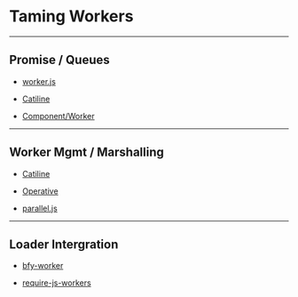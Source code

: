 # Taming Workers
<!-- .slide: data-background="rgba(168, 0, 32, 0.82)" -->

---

<!-- .slide: data-background="rgba(168, 0, 32, 0.82)" -->
## Promise / Queues

* [worker.js](https://github.com/chrisdickinson/worker.js)

* [Catiline](http://catilinejs.com/)

* [Component/Worker](https://github.com/component/worker)

---

<!-- .slide: data-background="rgba(168, 0, 32, 0.82)" -->
## Worker Mgmt / Marshalling

* [Catiline](http://catilinejs.com/)

* [Operative](https://github.com/padolsey/operative)

* [parallel.js](https://github.com/adambom/parallel.js)

---

<!-- .slide: data-background="rgba(168, 0, 32, 0.82)" -->
## Loader Intergration

* [bfy-worker](https://github.com/chrisdickinson/bfy-worker)

* [require-js-workers](https://github.com/chadly/requirejs-web-workers)

